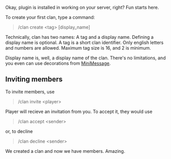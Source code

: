 Okay, plugin is installed in working on your server, right? Fun starts here.

To create your first clan, type a command:
> /clan create <tag\> \[display_name\]

Technically, clan has two names: A tag and a display name. Defining a display name is optional.
A tag is a short clan identifier. Only english letters and numbers are allowed. Maximum tag size is 16, and 2 is minimum.

Display name is, well, a display name of the clan. There's no limitations, and you even can use decorations from [MiniMessage](https://https://docs.adventure.kyori.net/minimessage/format.html).

## Inviting members

To invite members, use
> /clan invite <player\>

Player will recieve an invitation from you. To accept it, they would use
> /clan accept <sender\>

or, to decline

> /clan decline <sender\>

We created a clan and now we have members. Amazing.









